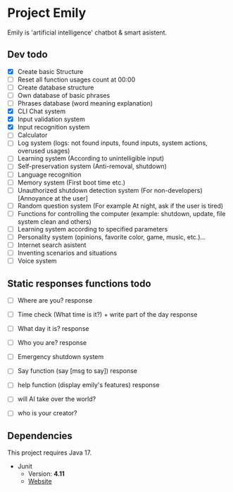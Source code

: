 # Project Emily

Emily is 'artificial intelligence' chatbot & smart asistent.

## Dev todo
- [X] Create basic Structure
- [ ] Reset all function usages count at 00:00
- [ ] Create database structure
- [ ] Own database of basic phrases
- [ ] Phrases database (word meaning explanation) 
- [X] CLI Chat system
- [X] Input validation system
- [X] Input recognition system
- [ ] Calculator
- [ ] Log system (logs: not found inputs, found inputs, system actions, overused usages)
- [ ] Learning system (According to unintelligible input)
- [ ] Self-preservation system (Anti-removal, shutdown)
- [ ] Language recognition
- [ ] Memory system (First boot time etc.)
- [ ] Unauthorized shutdown detection system (For non-developers) [Annoyance at the user]
- [ ] Random question system (For example At night, ask if the user is tired)
- [ ] Functions for controlling the computer (example: shutdown, update, file system clean and others)
- [ ] Learning system according to specified parameters
- [ ] Personality system (opinions, favorite color, game, music, etc.)...
- [ ] Internet search asistent
- [ ] Inventing scenarios and situations
- [ ] Voice system

## Static responses functions todo
- [ ] Where are you? response
- [ ] Time check (What time is it?) + write part of the day response
- [ ] What day it is? response
- [ ] Who you are? response
- [ ] Emergency shutdown system
- [ ] Say function (say [msg to say]) response
- [ ] help function (display emily's features) response
- [ ] will AI take over the world?
- [ ] who is your creator?


## Dependencies
This project requires Java 17.
* Junit
	* Version: **4.11**
	* [Website](https://junit.org/junit5/)
